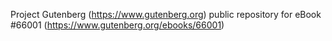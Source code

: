 Project Gutenberg (https://www.gutenberg.org) public repository for
eBook #66001 (https://www.gutenberg.org/ebooks/66001)
